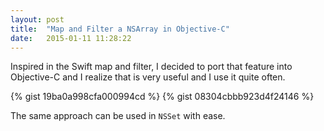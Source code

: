 ```yaml
---
layout: post
title:  "Map and Filter a NSArray in Objective-C"
date:   2015-01-11 11:28:22
---
```


Inspired in the Swift map and filter, I decided to port that feature into Objective-C and I realize that is very useful and I use it quite often.

{% gist 19ba0a998cfa000994cd %}
{% gist 08304cbbb923d4f24146 %}

The same approach can be used in `NSSet` with ease.